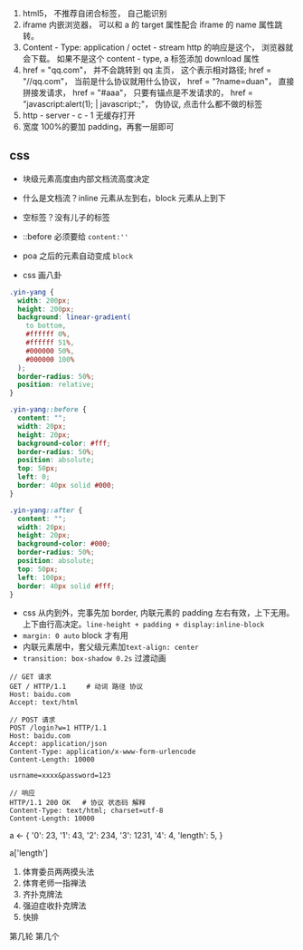 1. html5， 不推荐自闭合标签， 自己能识别
2. iframe 内嵌浏览器， 可以和 a 的 target 属性配合 iframe 的 name 属性跳转。
3. Content - Type: application / octet - stream http 的响应是这个， 浏览器就会下载。 如果不是这个 content - type, a 标签添加 download 属性
4. href = "qq.com"，
   并不会跳转到 qq 主页， 这个表示相对路径;
   href = "//qq.com"，
   当前是什么协议就用什么协议，
   href = "?name=duan"，
   直接拼接发请求，
   href = "#aaa"，
   只要有锚点是不发请求的，
   href = "javascript:alert(1); | javascript:;"，
   伪协议, 点击什么都不做的标签
5. http - server - c - 1 无缓存打开
6. 宽度 100%的要加 padding，再套一层即可

## css

- 块级元素高度由内部文档流高度决定
- 什么是文档流？inline 元素从左到右，block 元素从上到下
- 空标签？没有儿子的标签
- ::before 必须要给 `content:''`
- poa 之后的元素自动变成 `block`

- css 画八卦

```css
.yin-yang {
  width: 200px;
  height: 200px;
  background: linear-gradient(
    to bottom,
    #ffffff 0%,
    #ffffff 51%,
    #000000 50%,
    #000000 100%
  );
  border-radius: 50%;
  position: relative;
}

.yin-yang::before {
  content: "";
  width: 20px;
  height: 20px;
  background-color: #fff;
  border-radius: 50%;
  position: absolute;
  top: 50px;
  left: 0;
  border: 40px solid #000;
}

.yin-yang::after {
  content: "";
  width: 20px;
  height: 20px;
  background-color: #000;
  border-radius: 50%;
  position: absolute;
  top: 50px;
  left: 100px;
  border: 40px solid #fff;
}
```

- css 从内到外，完事先加 border, 内联元素的 padding 左右有效，上下无用。上下由行高决定。`line-height + padding + display:inline-block`
- `margin: 0 auto` block 才有用
- 内联元素居中，套父级元素加`text-align: center`
- `transition: box-shadow 0.2s` 过渡动画

```
// GET 请求
GET / HTTP/1.1     # 动词 路径 协议
Host: baidu.com
Accept: text/html

// POST 请求
POST /login?w=1 HTTP/1.1
Host: baidu.com
Accept: application/json
Content-Type: application/x-www-form-urlencode
Content-Length: 10000

usrname=xxxx&password=123

// 响应
HTTP/1.1 200 OK   # 协议 状态码 解释
Content-Type: text/html; charset=utf-8
Content-Length: 10000
```

a <- {
'0': 23,
'1': 43,
'2': 234,
'3': 1231,
'4': 4,
'length': 5,
}

a['length']

1. 体育委员两两摸头法
2. 体育老师一指禅法
3. 齐扑克牌法
4. 强迫症收扑克牌法
5. 快排

第几轮 第几个
